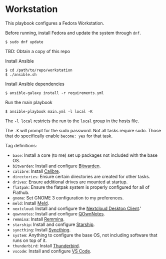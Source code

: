 Workstation
============

This playbook configures a Fedora Workstation.  

Before running, install Fedora and update the system through `dnf`.

```
$ sudo dnf update
```

TBD: Obtain a copy of this repo 

Install Ansible

```
$ cd /path/to/repo/workstation
$ ./ansible.sh
```

Install Ansible dependencies

```
$ ansible-galaxy install -r requirements.yml
```

Run the main playbook

```
$ ansible-playbook main.yml -l local -K
```

The `-l local` restricts the run to the `local` group in the hosts file.

The `-K` will prompt for the sudo password.  Not all tasks require sudo.  Those that do specifically enable `become: yes` for that task.

Tag definitions:

* `base`: Install a core (to me) set up packages not included with the base OS.
* `bitwarden`: Install and configure [Bitwarden](https://bitwarden.com).
* `calibre`: Install [Calibre](https://calibre-ebook.com/).
* `directories`: Ensure certain directories are created for other tasks.
* `drives`: Ensure additional drives are mounted at startup.
* `flatpak`: Ensure the flatpak system is properly configured for all of Flathub.
* `gnome`: Set GNOME 3 configuration to my preferences.
* `meld`: Install [Meld](https://meldmerge.org/).
* `nextcloud`: Install and configure the [Nextcloud Desktop Client](https://nextcloud.com).'
* `qownnotes`: Install and configure [QOwnNotes](https://qownnotes.org).
* `remmina`: Install [Remmina](https://remmina.org/).
* `starship`: Install and configure [Starship](https://starship.rs).
* `syncthing`: Install [Syncthing](https://syncthing.net/).
* `system`: Anything to configure the base OS, not including software that runs on top of it.
* `thunderbird`: Install [Thunderbird](https://www.thunderbird.net).
* `vscode`: Install and configure [VS Code](https://code.visualstudio.com/).
